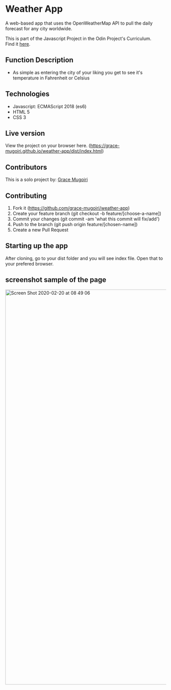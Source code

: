 # Weather App
A web-based app that uses the OpenWeatherMap API to pull the daily forecast for any city worldwide.

This is part of the Javascript Project in the Odin Project's Curriculum. <br />
Find it [here](https://www.theodinproject.com/courses/javascript/lessons/weather-app).

## Function Description
- As simple as entering the city of your liking you get to see it's temperature in Fahrenheit or Celsius

## Technologies
- Javascript: ECMAScript 2018 (es6)
- HTML 5
- CSS 3

## Live version
View the project on your browser here. (https://grace-mugoiri.github.io/weather-app/dist/index.html)

## Contributors

This is a solo project by: [Grace Mugoiri](https://github.com/grace-mugoiri)

## Contributing

1. Fork it (https://github.com/grace-mugoiri/weather-app)
2. Create your feature branch (git checkout -b feature/[choose-a-name])
3. Commit your changes (git commit -am 'what this commit will fix/add')
4. Push to the branch (git push origin feature/[chosen-name])
5. Create a new Pull Request

## Starting up the app
After cloning, go to your dist folder and you will see index file. Open that to your prefered browser.

## screenshot sample of the page
<img width="1233" alt="Screen Shot 2020-02-20 at 08 49 06" src="https://user-images.githubusercontent.com/20679425/74905505-6feec780-53bf-11ea-8c14-1ab40c64e39a.png">

